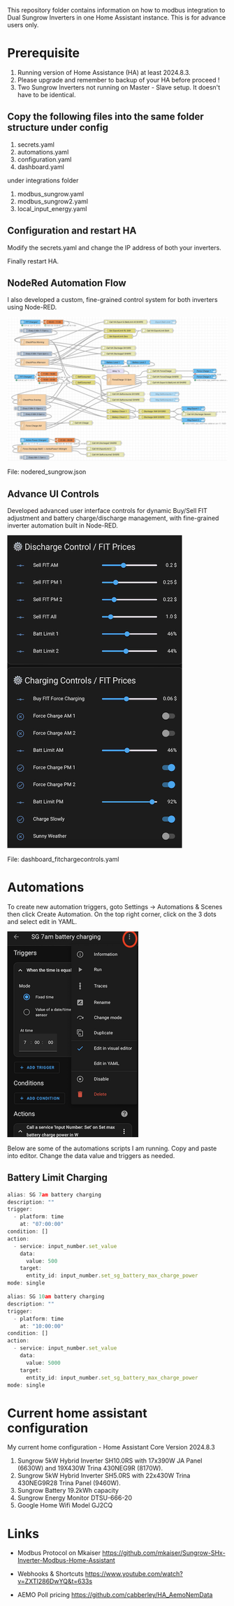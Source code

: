 This repository folder contains information on how to modbus integration to Dual Sungrow Inverters in one Home Assistant instance. This is for advance users only.

# Prerequisite

1. Running version of Home Assistance (HA) at least 2024.8.3.
2. Please upgrade and remember to backup of your HA before proceed ! 
3. Two Sungrow Inverters not running on Master - Slave setup. It doesn't have to be identical.

## Copy the following files into the same folder structure under config

1. secrets.yaml
2. automations.yaml
3. configuration.yaml
4. dashboard.yaml

under integrations folder
1. modbus_sungrow.yaml
2. modbus_sungrow2.yaml
3. local_input_energy.yaml

## Configuration and restart HA

Modify the secrets.yaml and change the IP address of both your inverters.

Finally restart HA.

## NodeRed Automation Flow

I also developed a custom, fine-grained control system for both inverters using Node-RED.

![NodeRedFlowSungrow](images/nodered.png)

File: nodered_sungrow.json

## Advance UI Controls

Developed advanced user interface controls for dynamic Buy/Sell FIT adjustment and battery charge/discharge management, with fine-grained inverter automation built in Node-RED.

![AdvanceContols](images/advancecontrolsUI.png)

File:  dashboard_fitchargecontrols.yaml

# Automations

To create new automation triggers, goto Settings -> Automations & Scenes then click Create Automation. On the top right corner, click on the 3 dots and select edit in YAML.

![EditInYaml](images/IMG_6544.PNG)

Below are some of the automations scripts I am running. 
Copy and paste into editor. Change the data value and triggers as needed.

## Battery Limit Charging

```jsx
alias: SG 7am battery charging
description: ""
trigger:
  - platform: time
    at: "07:00:00"
condition: []
action:
  - service: input_number.set_value
    data:
      value: 500
    target:
      entity_id: input_number.set_sg_battery_max_charge_power
mode: single

```

```jsx
alias: SG 10am battery charging
description: ""
trigger:
  - platform: time
    at: "10:00:00"
condition: []
action:
  - service: input_number.set_value
    data:
      value: 5000
    target:
      entity_id: input_number.set_sg_battery_max_charge_power
mode: single

```

# Current home assistant configuration

My current home configuration - Home Assistant Core Version 2024.8.3

1. Sungrow 5kW Hybrid Inverter SH10.0RS with 17x390W JA Panel (6630W) and 19X430W Trina 430NEG9R (8170W).
2. Sungrow 5kW Hybrid Inverter SH5.0RS with 22x430W Trina 430NEG9R28 Trina Panel (9460W).
3. Sungrow Battery 19.2kWh capacity
4. Sungrow Energy Monitor DTSU-666-20
5. Google Home Wifi Model GJ2CQ

# Links

- Modbus Protocol on Mkaiser https://github.com/mkaiser/Sungrow-SHx-Inverter-Modbus-Home-Assistant

- Webhooks & Shortcuts https://www.youtube.com/watch?v=ZXTI286DwYQ&t=633s

- AEMO Poll pricing https://github.com/cabberley/HA_AemoNemData
